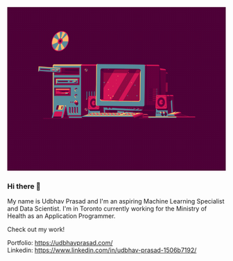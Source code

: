 <img src="cool.gif" width=600px>

### Hi there 👋

My name is Udbhav Prasad and I'm an aspiring Machine Learning Specialist and Data Scientist. I'm in Toronto currently working for the Ministry of Health as an Application Programmer.

Check out my work!

Portfolio: https://udbhavprasad.com/ <br>
Linkedin: https://www.linkedin.com/in/udbhav-prasad-1506b7192/
